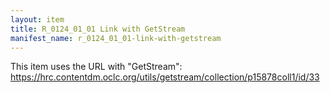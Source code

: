 ```yaml
---
layout: item
title: R_0124_01_01 Link with GetStream
manifest_name: r_0124_01_01-link-with-getstream
---
```

<!-- Add an essay or interpretive material below this line,
using HTML or markdown.  Do not modify this file above this line -->
This item uses the URL with "GetStream": https://hrc.contentdm.oclc.org/utils/getstream/collection/p15878coll1/id/33
